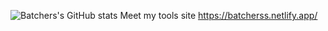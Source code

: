 ![Batchers's GitHub stats](https://github-readme-stats.vercel.app/api?username=Batcherss&show_icons=true&theme=radical)
Meet my tools site https://batcherss.netlify.app/
